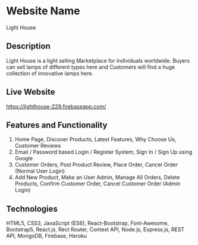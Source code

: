 # Website Name

Light House

## Description
Light House is a light selling Marketplace for individuals worldwide. Buyers can sell lamps of different types here and Customers will find a huge collection of innovative lamps here.


## Live Website

https://lighthouse-229.firebaseapp.com/

## Features and Functionality

1. Home Page, Discover Products, Latest Features, Why Choose Us, Customer Reviews
2. Email / Password based Login / Register System, Sign In / Sign Up using Google
3. Customer Orders, Post Product Review, Place Order, Cancel Order (Normal User Login)
4. Add New Product, Make an User Admin, Manage All Orders, Delete Products, Confirm Customer Order, Cancel Customer Order (Admin Login)


## Technologies
HTML5, CSS3, JavaScript (ES6), React-Bootstrap, Font-Awesome, Bootstrap5, React.js, Rect Router, Context API, Node.js, Express.js, REST API, MongoDB, Firebase, Heroku